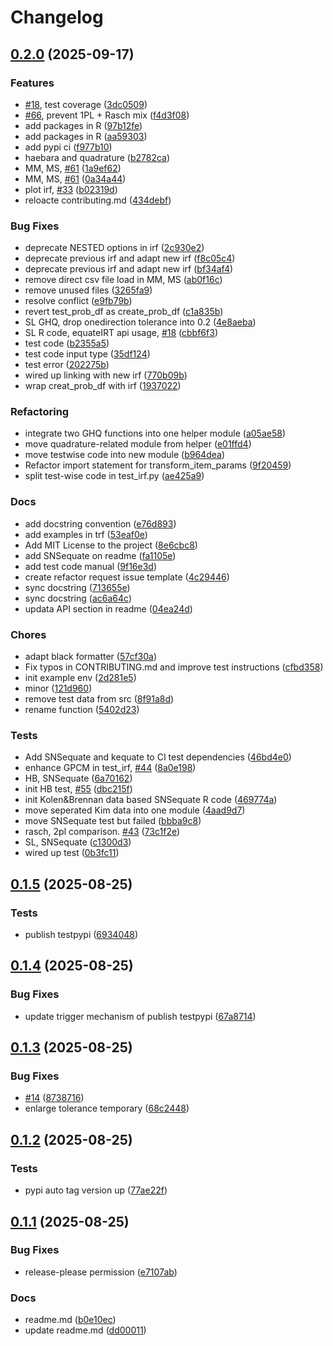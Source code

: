 # Changelog

## [0.2.0](https://github.com/huni1023/EqUMP/compare/v0.1.5...v0.2.0) (2025-09-17)


### Features

* [#18](https://github.com/huni1023/EqUMP/issues/18), test coverage ([3dc0509](https://github.com/huni1023/EqUMP/commit/3dc050949d0d385099b02b53d0e3ac68b722a592))
* [#66](https://github.com/huni1023/EqUMP/issues/66), prevent 1PL + Rasch mix ([f4d3f08](https://github.com/huni1023/EqUMP/commit/f4d3f0889cd84a7a92911134e2d8cc296df303d5))
* add packages in R ([97b12fe](https://github.com/huni1023/EqUMP/commit/97b12fe5b6c505087d99a63dd20ae3df87cecfc0))
* add packages in R ([aa59303](https://github.com/huni1023/EqUMP/commit/aa59303906a2808179a5c6e06b6e45b8ef8fbef5))
* add pypi ci ([f977b10](https://github.com/huni1023/EqUMP/commit/f977b10ba23f4e2b8180177e8968370a6548c5aa))
* haebara and quadrature ([b2782ca](https://github.com/huni1023/EqUMP/commit/b2782cae5fc0dc11b8480d5a6986ee9c99a62ea8))
* MM, MS, [#61](https://github.com/huni1023/EqUMP/issues/61) ([1a9ef62](https://github.com/huni1023/EqUMP/commit/1a9ef6271713f1eec9b300039d65afcf387fa401))
* MM, MS, [#61](https://github.com/huni1023/EqUMP/issues/61) ([0a34a44](https://github.com/huni1023/EqUMP/commit/0a34a443f2df331a41aa389c3641718ec004ca9b))
* plot irf, [#33](https://github.com/huni1023/EqUMP/issues/33) ([b02319d](https://github.com/huni1023/EqUMP/commit/b02319d8dcbc07051f8d2667079b59bc391a3c87))
* reloacte contributing.md ([434debf](https://github.com/huni1023/EqUMP/commit/434debf57eac686730892460fc69b236f40e765a))


### Bug Fixes

* deprecate NESTED options in irf ([2c930e2](https://github.com/huni1023/EqUMP/commit/2c930e2412e732ccc7d2ac0ed98ce15b56ec86b5))
* deprecate previous irf and adapt new irf ([f8c05c4](https://github.com/huni1023/EqUMP/commit/f8c05c436efe400b77185129ecd45efef7e27182))
* deprecate previous irf and adapt new irf ([bf34af4](https://github.com/huni1023/EqUMP/commit/bf34af47f9b47f04eb6367da08d49fbc26c0a78f))
* remove direct csv file load in MM, MS ([ab0f16c](https://github.com/huni1023/EqUMP/commit/ab0f16c363201d9d6ca7f7e651e5cf03c5179b5f))
* remove unused files ([3265fa9](https://github.com/huni1023/EqUMP/commit/3265fa958b061511776e8c0cce085f4abfb1ce8c))
* resolve conflict ([e9fb79b](https://github.com/huni1023/EqUMP/commit/e9fb79b1f86de0876a5077a8d457cc62431c2379))
* revert test_prob_df as create_prob_df ([c1a835b](https://github.com/huni1023/EqUMP/commit/c1a835b3a73a2a1bf705c4c1cc7a56a633fa2251))
* SL GHQ, drop onedirection tolerance into 0.2 ([4e8aeba](https://github.com/huni1023/EqUMP/commit/4e8aeba198d2df5172519286789fa4ce1e586fc7))
* SL R code, equateIRT api usage, [#18](https://github.com/huni1023/EqUMP/issues/18) ([cbbf6f3](https://github.com/huni1023/EqUMP/commit/cbbf6f3df75312f2aafa6c55ad02df235f1abd11))
* test code ([b2355a5](https://github.com/huni1023/EqUMP/commit/b2355a592c1f4a295e1a3d23c7c81fe6e0f55fe9))
* test code input type ([35df124](https://github.com/huni1023/EqUMP/commit/35df124692eeb6c24187066881b37e176c450383))
* test error ([202275b](https://github.com/huni1023/EqUMP/commit/202275b0070bba25a0eb75269a650dfe6cf2b819))
* wired up linking with new irf ([770b09b](https://github.com/huni1023/EqUMP/commit/770b09bbb7e5bb416083ec159d37c469c1375750))
* wrap creat_prob_df with irf ([1937022](https://github.com/huni1023/EqUMP/commit/1937022db60cac777578ca467dc17db931a291e9))


### Refactoring

* integrate two GHQ functions into one helper module ([a05ae58](https://github.com/huni1023/EqUMP/commit/a05ae58e66bdf6536ca8b80233ac85e6115094f7))
* move quadrature-related module from helper ([e01ffd4](https://github.com/huni1023/EqUMP/commit/e01ffd4316c8b06e5f857c8d7f242da0f1b4f025))
* move testwise code into new module ([b964dea](https://github.com/huni1023/EqUMP/commit/b964dead15f3481904a83495506d5d0661a0f0c0))
* Refactor import statement for transform_item_params ([9f20459](https://github.com/huni1023/EqUMP/commit/9f204593f3e4bc052f7a3fb9c8d1b84f4055fe29))
* split test-wise code in test_irf.py ([ae425a9](https://github.com/huni1023/EqUMP/commit/ae425a9eef3d0cf18945dcf12f2aab15abbd2f7a))


### Docs

* add docstring convention ([e76d893](https://github.com/huni1023/EqUMP/commit/e76d89301b1ca63134230b1a2e49b8ab1edb9ab1))
* add examples in trf ([53eaf0e](https://github.com/huni1023/EqUMP/commit/53eaf0e7e214ad71fec8226fe2283c28ff6a6774))
* Add MIT License to the project ([8e6cbc8](https://github.com/huni1023/EqUMP/commit/8e6cbc87385136abc8f2cafc989ecc541e50ad5d))
* add SNSequate on readme ([fa1105e](https://github.com/huni1023/EqUMP/commit/fa1105e56a6bedcbfc7b64275843d778fbe17735))
* add test code manual ([9f16e3d](https://github.com/huni1023/EqUMP/commit/9f16e3daf8377e083ab6d3e9094f71c42883cf75))
* create refactor request issue template ([4c29446](https://github.com/huni1023/EqUMP/commit/4c2944640d7bec6a40edcc16681782d8361600af))
* sync docstring ([713655e](https://github.com/huni1023/EqUMP/commit/713655e739824e3d4aa7c6ee4317b179ed494143))
* sync docstring ([ac6a64c](https://github.com/huni1023/EqUMP/commit/ac6a64cb1218ecf6dcb4a480f052a0be7369decc))
* updata API section in readme ([04ea24d](https://github.com/huni1023/EqUMP/commit/04ea24d28ee62d7f748bfc8e50aa0a4e4a6d76bc))


### Chores

* adapt black formatter ([57cf30a](https://github.com/huni1023/EqUMP/commit/57cf30a90d33442ec98147237f23e40756982f0d))
* Fix typos in CONTRIBUTING.md and improve test instructions ([cfbd358](https://github.com/huni1023/EqUMP/commit/cfbd358c5866f3944f5224601fda9aeb22d7ba3e))
* init example env ([2d281e5](https://github.com/huni1023/EqUMP/commit/2d281e5a066ec434f357efea0ad9248f87c14a63))
* minor ([121d960](https://github.com/huni1023/EqUMP/commit/121d9603398d3f60d294e4fce8a877640814163a))
* remove test data from src ([8f91a8d](https://github.com/huni1023/EqUMP/commit/8f91a8d61cefb8737077f691a65d8ca829f2ff1b))
* rename function ([5402d23](https://github.com/huni1023/EqUMP/commit/5402d2395414bb3583d17fa0390a113e7481d816))


### Tests

* Add SNSequate and kequate to CI test dependencies ([46bd4e0](https://github.com/huni1023/EqUMP/commit/46bd4e00d0c3977ac8d6f35a34a3c616ec11b35b))
* enhance GPCM in test_irf, [#44](https://github.com/huni1023/EqUMP/issues/44) ([8a0e198](https://github.com/huni1023/EqUMP/commit/8a0e198f6747e3e4768db926b87898901281f73e))
* HB, SNSequate ([6a70162](https://github.com/huni1023/EqUMP/commit/6a70162d5d752e348f11daf595730f1f1cf1e8e3))
* init HB test, [#55](https://github.com/huni1023/EqUMP/issues/55) ([dbc215f](https://github.com/huni1023/EqUMP/commit/dbc215f4be1c8f323db64796e17566e598d2c24b))
* init Kolen&Brennan data based SNSequate R code ([469774a](https://github.com/huni1023/EqUMP/commit/469774a20be8ba1fccc2d11494cc0da9f57cdbfd))
* move seperated Kim data into one module ([4aad9d7](https://github.com/huni1023/EqUMP/commit/4aad9d7004a0558d238871da21cae9348d0853d2))
* move SNSequate test but failed ([bbba9c8](https://github.com/huni1023/EqUMP/commit/bbba9c84acc465bf8dde91c342472cc71849b06b))
* rasch, 2pl comparison. [#43](https://github.com/huni1023/EqUMP/issues/43) ([73c1f2e](https://github.com/huni1023/EqUMP/commit/73c1f2e047302e97381a075717d638a15c204fd8))
* SL, SNSequate ([c1300d3](https://github.com/huni1023/EqUMP/commit/c1300d31e38d15a64761fcab076996abdf701a7e))
* wired up test ([0b3fc11](https://github.com/huni1023/EqUMP/commit/0b3fc1145ddf889d89ebfdb1b921930c48b22dcc))

## [0.1.5](https://github.com/huni1023/EqUMP/compare/v0.1.4...v0.1.5) (2025-08-25)


### Tests

* publish testpypi ([6934048](https://github.com/huni1023/EqUMP/commit/6934048a8f791964c1a981072efed3444cffb583))

## [0.1.4](https://github.com/huni1023/EqUMP/compare/v0.1.3...v0.1.4) (2025-08-25)


### Bug Fixes

* update trigger mechanism of publish testpypi ([67a8714](https://github.com/huni1023/EqUMP/commit/67a8714c53d57e67394188f0f65b127c60649b31))

## [0.1.3](https://github.com/huni1023/EqUMP/compare/v0.1.2...v0.1.3) (2025-08-25)


### Bug Fixes

* [#14](https://github.com/huni1023/EqUMP/issues/14) ([8738716](https://github.com/huni1023/EqUMP/commit/8738716fcae627a8ceeef6dbb57e23245932923c))
* enlarge tolerance temporary ([68c2448](https://github.com/huni1023/EqUMP/commit/68c24482d36a888e637b7b7b958beb1fd0c9a2d2))

## [0.1.2](https://github.com/huni1023/EqUMP/compare/v0.1.1...v0.1.2) (2025-08-25)


### Tests

* pypi auto tag version up ([77ae22f](https://github.com/huni1023/EqUMP/commit/77ae22ffcfa5a214a345ca14531499ec8712696d))

## [0.1.1](https://github.com/huni1023/EqUMP/compare/v0.1.0...v0.1.1) (2025-08-25)


### Bug Fixes

* release-please permission ([e7107ab](https://github.com/huni1023/EqUMP/commit/e7107ab786dc39e5afe0b3c07a0596b981a8ba9d))


### Docs

* readme.md ([b0e10ec](https://github.com/huni1023/EqUMP/commit/b0e10ecc4442ec49fdb7c65ba5d017aaf22c9e04))
* update readme.md ([dd00011](https://github.com/huni1023/EqUMP/commit/dd0001152c2cf6d13fc0f8d6acaf06ab5862002d))

